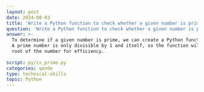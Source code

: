 ```yaml
---
layout: post
date: 2024-08-03
title: 'Write a Python function to check whether a given number is prime or not.'
question: 'Write a Python function to check whether a given number is prime or not.'
answer: >-
  To determine if a given number is prime, we can create a Python function that checks for factors of the number. 
  A prime number is only divisible by 1 and itself, so the function will need to test divisibility up to the square 
  root of the number for efficiency.
  
script: py/is_prime.py
categories: qanda
type: technical-skills
topic: Python
---
```

